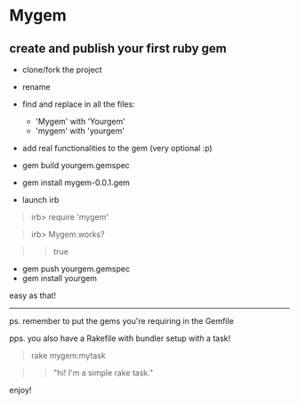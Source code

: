 # Mygem
## create and publish your first ruby gem


* clone/fork the project
* rename
* find and replace in all the files:
  * 'Mygem' with 'Yourgem' 
  * 'mygem' with 'yourgem'
* add real functionalities to the gem (very optional :p)
* gem build yourgem.gemspec
* gem install mygem-0.0.1.gem

* launch irb

>irb> require 'mygem'

> irb> Mygem.works? 

> > true

* gem push yourgem.gemspec
* gem install yourgem

easy as that!

---

ps. remember to put the gems you're requiring in the Gemfile

pps. you also have a Rakefile with bundler setup with a task!

> rake mygem:mytask

> > "hi! I'm a simple rake task."

enjoy!